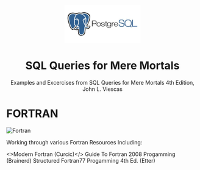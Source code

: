 <div align="center">
<!-- Title: -->
  <a href="https://github.com/https://github.com/ssoehdata/FORTRAN/">   
    <img src="https://github.com/ssoehdata/SQL/blob/main/postgresql.jpg" height="100">
  </a>

# SQL Queries for Mere Mortals
Examples and Excercises from SQL Queries for Mere Mortals 4th Edition, John L. Viescas
</div>



# FORTRAN
![Fortran](https://a11ybadges.com/badge?logo=fortran)

Working through various Fortran Resources 
Including: 

<>Modern Fortran (Curcic)</>
Guide To Fortran 2008 Progamming (Brainerd)
Structured Fortran77 Progamming 4th Ed. (Etter) 

